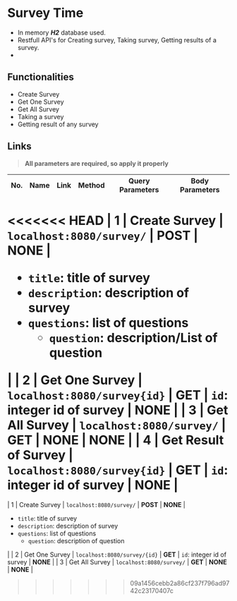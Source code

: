 # Survey Time

- In memory *__H2__* database used.
- Restfull API's for Creating survey, Taking survey, Getting results of a survey.
- 

## Functionalities

- Create Survey
- Get One Survey
- Get All Survey
- Taking a survey
- Getting result of any survey 

## Links

> **All parameters are required, so apply it properly**

| No. | Name | Link | Method | Query Parameters | Body Parameters|
|-----|-----|-----|-----|-----|-----|
<<<<<<< HEAD
| 1 | Create Survey | `localhost:8080/survey/` | **POST** | **NONE** | <ul><li>`title`: title of survey</li><li>`description`: description of survey</li><li>`questions`: list of questions <ul><li>`question`: description/List of question</li></ul></li></ul> |
| 2 | Get One Survey | `localhost:8080/survey{id}` | **GET** | `id`: integer id of survey | **NONE** |
| 3 | Get All Survey | `localhost:8080/survey/` | **GET** | **NONE** | **NONE** |
| 4 | Get Result of Survey | `localhost:8080/survey{id}` | **GET** | `id`: integer id of survey | **NONE** |
=======
| 1 | Create Survey | `localhost:8080/survey/` | **POST** | **NONE** | <ul><li>`title`: title of survey</li><li>`description`: description of survey</li><li>`questions`: list of questions <ul><li>`question`: description of question</li></ul></li></ul> |
| 2 | Get One Survey | `localhost:8080/survey/{id}` | **GET** | `id`: integer id of survey | **NONE** |
| 3 | Get All Survey | `localhost:8080/survey/` | **GET** | **NONE** | **NONE** |
>>>>>>> 09a1456cebb2a86cf237f796ad9742c23170407c
